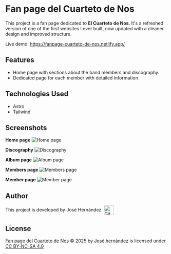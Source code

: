# Fan page del Cuarteto de Nos

This project is a fan page dedicated to **El Cuarteto de Nos**. It's a refreshed version of one of the first websites I ever built, now updated with a cleaner design and improved structure.

Live demo: https://fanpage-cuarteto-de-nos.netlify.app/

## Features

- Home page with sections about the band members and discography.
- Dedicated page for each member with detailed information

## Technologies Used

- Astro
- Tailwind

## Screenshots

**Home page**
![Home page]("https://github.com/user-attachments/assets/45eb3090-7d9b-4027-89fe-3719b04eb0cc)

**Discography**
![Discography](https://github.com/user-attachments/assets/92a40a0f-eb04-4990-95c3-34c940063143)

**Album page**
![Album page](https://github.com/user-attachments/assets/f91deb39-7786-467f-b909-5f771bb91782)

**Members page**
![Members page](https://github.com/user-attachments/assets/af733bdb-c6c0-44f6-a2ca-e13f390ef49c)

**Member page**
![Member page](https://github.com/user-attachments/assets/8a598641-d604-4a5b-85c9-e860a02af875)

## Author

<p>
This project is developed by José Hernández.  <a href="https://github.com/JoseDHernandez" target="blank"><img align="center"
         src="https://img.shields.io/badge/github-181717.svg?style=for-the-badge&logo=github&logoColor=white"
         alt="GitHub" height="30"/></a>
</p>

## License

<a href="https://github.com/JoseDHernandez/Fanpage-del-Cuarteto-de-Nos">Fan page del Cuarteto de Nos</a> © 2025 by <a href="https://github.com/JoseDHernandez">José hernández</a> is licensed under <a href="https://creativecommons.org/licenses/by-nc-sa/4.0/">CC BY-NC-SA 4.0</a> <img src="https://mirrors.creativecommons.org/presskit/icons/cc.svg" alt="" style="max-width: 1em;max-height:1em;margin-left: .2em;"><img src="https://mirrors.creativecommons.org/presskit/icons/by.svg" alt="" style="max-width: 1em;max-height:1em;margin-left: .2em;"><img src="https://mirrors.creativecommons.org/presskit/icons/nc.svg" alt="" style="max-width: 1em;max-height:1em;margin-left: .2em;"><img src="https://mirrors.creativecommons.org/presskit/icons/sa.svg" alt="" style="max-width: 1em;max-height:1em;margin-left: .2em;">
